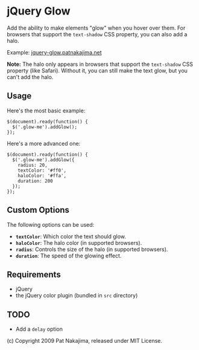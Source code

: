 # jQuery Glow

Add the ability to make elements "glow" when you hover over
them. For browsers that support the `text-shadow` CSS property,
you can also add a halo.

Example: [jquery-glow.patnakajima.net](http://jquery-glow.patnakajima.net)

**Note:** The halo only appears in browsers that support the `text-shadow`
CSS property (like Safari). Without it, you can still make the text glow,
but you can't add the halo.

## Usage

Here's the most basic example:

    $(document).ready(function() {
      $('.glow-me').addGlow();
    });

Here's a more advanced one:

    $(document).ready(function() {
      $('.glow-me').addGlow({
        radius: 20,
        textColor: '#ff0',
        haloColor: '#ffa',
        duration: 200
      });
    });

## Custom Options

The following options can be used:

* **`textColor`**: Which color the text should glow.
* **`haloColor`**: The halo color (in supported browsers).
* **`radius`**: Controls the size of the halo (in supported browsers).
* **`duration`**: The speed of the glowing effect.

## Requirements

* jQuery
* the jQuery color plugin (bundled in `src` directory)

## TODO

* Add a `delay` option

(c) Copyright 2009 Pat Nakajima, released under MIT License.